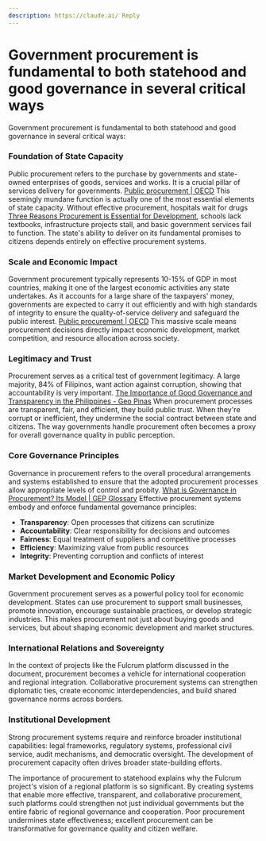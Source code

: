 ```yaml
---
description: https://claude.ai/ Reply
---
```


# Government procurement is fundamental to both statehood and good governance in several critical ways

Government procurement is fundamental to both statehood and good governance in several critical ways:

### Foundation of State Capacity

Public procurement refers to the purchase by governments and state-owned enterprises of goods, services and works. It is a crucial pillar of services delivery for governments. [Public procurement | OECD](https://www.oecd.org/gov/public-procurement/) This seemingly mundane function is actually one of the most essential elements of state capacity. Without effective procurement, hospitals wait for drugs [Three Reasons Procurement is Essential for Development](https://blogs.worldbank.org/en/governance/three-reasons-procurement-essential-development), schools lack textbooks, infrastructure projects stall, and basic government services fail to function. The state's ability to deliver on its fundamental promises to citizens depends entirely on effective procurement systems.

### Scale and Economic Impact

Government procurement typically represents 10-15% of GDP in most countries, making it one of the largest economic activities any state undertakes. As it accounts for a large share of the taxpayers' money, governments are expected to carry it out efficiently and with high standards of integrity to ensure the quality-of-service delivery and safeguard the public interest. [Public procurement | OECD](https://www.oecd.org/gov/public-procurement/) This massive scale means procurement decisions directly impact economic development, market competition, and resource allocation across society.

### Legitimacy and Trust

Procurement serves as a critical test of government legitimacy. A large majority, 84% of Filipinos, want action against corruption, showing that accountability is very important. [The Importance of Good Governance and Transparency in the Philippines - Geo Pinas](https://geopinas.com/good-governance-and-transparency/) When procurement processes are transparent, fair, and efficient, they build public trust. When they're corrupt or inefficient, they undermine the social contract between state and citizens. The way governments handle procurement often becomes a proxy for overall governance quality in public perception.

### Core Governance Principles

Governance in procurement refers to the overall procedural arrangements and systems established to ensure that the adopted procurement processes allow appropriate levels of control and probity. [What is Governance in Procurement? Its Model | GEP Glossary](https://www.gep.com/knowledge-bank/glossary/what-is-governance-in-procurement) Effective procurement systems embody and enforce fundamental governance principles:

* **Transparency**: Open processes that citizens can scrutinize
* **Accountability**: Clear responsibility for decisions and outcomes
* **Fairness**: Equal treatment of suppliers and competitive processes
* **Efficiency**: Maximizing value from public resources
* **Integrity**: Preventing corruption and conflicts of interest

### Market Development and Economic Policy

Government procurement serves as a powerful policy tool for economic development. States can use procurement to support small businesses, promote innovation, encourage sustainable practices, or develop strategic industries. This makes procurement not just about buying goods and services, but about shaping economic development and market structures.

### International Relations and Sovereignty

In the context of projects like the Fulcrum platform discussed in the document, procurement becomes a vehicle for international cooperation and regional integration. Collaborative procurement systems can strengthen diplomatic ties, create economic interdependencies, and build shared governance norms across borders.

### Institutional Development

Strong procurement systems require and reinforce broader institutional capabilities: legal frameworks, regulatory systems, professional civil service, audit mechanisms, and democratic oversight. The development of procurement capacity often drives broader state-building efforts.

The importance of procurement to statehood explains why the Fulcrum project's vision of a regional platform is so significant. By creating systems that enable more effective, transparent, and collaborative procurement, such platforms could strengthen not just individual governments but the entire fabric of regional governance and cooperation. Poor procurement undermines state effectiveness; excellent procurement can be transformative for governance quality and citizen welfare.
